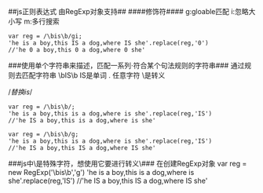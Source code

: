 ##js正则表达式 由RegExp对象支持##
####修饰符####
    g:gloable匹配
    i:忽略大小写
    m:多行搜索

    var reg = /\bis\b/gi;
    'he is a boy,this IS a dog,where IS she'.replace(reg,'0')
    //'he 0 a boy,this 0 a dog,where 0 she'
###使用单个字符串来描述，匹配一系列·符合某个句法规则的字符串###
    通过规则去匹配字符串
    \bIS\b  IS是单词
    . 任意字符
    \是转义

/*替换is*/

    var reg = /\bis\b/;
    'he is a boy,this is a dog,where is she'.replace(reg,'IS')
    //'he IS a boy,this is a dog,where is she'

    var reg = /\bis\b/g;
    'he is a boy,this is a dog,where is she'.replace(reg,'IS')
    //'he IS a boy,this IS a dog,where IS she'

###js中\是特殊字符，想使用它要进行转义\\###
	在创建RegExp对象
	var reg = new RegExp('\\bis\\b','g')
    'he is a boy,this is a dog,where is she'.replace(reg,'IS')
    //'he IS a boy,this IS a dog,where IS she'	